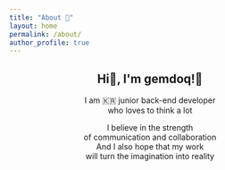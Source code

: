 ```yaml
---
title: "About 👀"
layout: home
permalink: /about/
author_profile: true
---
```

<div align="center">

<h2 align="center"> Hi👋, I'm gemdoq!🤗</h2>
  <p align="center">I am 🇰🇷 junior back-end developer<br>
  who loves to think a lot<br></p>
  
  <p align="center">I believe in the strength<br>
  of communication and collaboration<br/>
  And I also hope that my work<br>
  will turn the imagination into reality<br>
  </p>

</div>
